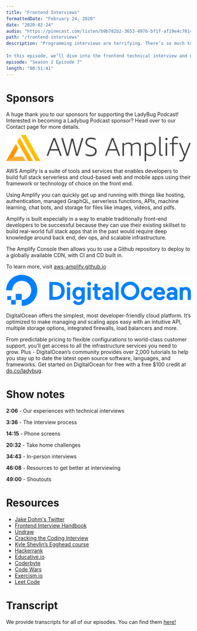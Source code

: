 ```yaml
---
title: "Frontend Interviews"
formattedDate: "February 24, 2020"
date: "2020-02-24"
audio: "https://pinecast.com/listen/b9b782b2-3653-4976-bf1f-af19e4c78141.mp3"
path: "/frontend-interviews"
description: "Programming interviews are terrifying. There’s so much to learn and nobody enjoys answering technical questions in front of a complete stranger.

In this episode, we’ll dive into the frontend technical interview and give some tips and tricks for nailing it."
episode: "Season 2 Episode 7"
length: "00:51:41"
---
```


# Sponsors

A huge thank you to our sponsors for supporting the LadyBug Podcast! Interested in becoming a Ladybug Podcast sponsor? Head over to our Contact page for more details.

<a class="image-link" target="_blank" href="http://aws-amplify.github.io/"><img src="../../images/sponsors/aws-amplify.png" alt="AWS Amplify"></a>

AWS Amplify is a suite of tools and services that enables developers to build full stack serverless and cloud-based web and mobile apps using their framework or technology of choice on the front end.

Using Amplify you can quickly get up and running with things like hosting, authentication, managed GraphQL, serverless functions, APIs, machine learning, chat bots, and storage for files like images, videos, and pdfs.

Amplify is built especially in a way to enable traditionally front-end developers to be successful because they can use their existing skillset to build real-world full stack apps that in the past would require deep knowledge around back end, dev ops, and scalable infrastructure.

The Amplify Console then allows you to use a Github repository to deploy to a globally available CDN, with CI and CD built in.

To learn more, visit <a href="http://aws-amplify.github.io/">aws-amplify.github.io</a>

<a class="image-link" target="_blank" href="https://do.co/ladybug">
<img src="../../images/sponsors/digitalocean.svg" alt="Digital Ocean Website">
</a>

DigitalOcean offers the simplest, most developer-friendly cloud platform. It’s optimized to make managing and scaling apps easy with an intuitive API, multiple storage options, integrated firewalls, load balancers and more.

From predictable pricing to flexible configurations to world-class customer support, you’ll get access to all the infrastructure services you need to grow. Plus - DigitalOcean’s community provides over 2,000 tutorials to help you stay up to date the latest open source software, languages, and frameworks. Get started on DigitalOcean for free with a free $100 credit at [do.co/ladybug](https://do.co/ladybug).


# Show notes

**2:06** - Our experiences with technical interviews

**3:36** - The interview process

**14:15** - Phone screens

**20:32** - Take home challenges

**34:43** - In-person interviews

**46:08** - Resources to get better at interviewing

**49:00** - Shoutouts

# Resources

- [Jake Dohm's Twitter](https://twitter.com/JakeDohm)
- [Frontend Interview Handbook](https://github.com/yangshun/front-end-interview-handbook)
- [Undraw](https://undraw.co/)
- [Cracking the Coding Interview](http://www.crackingthecodinginterview.com/)
- [Kyle Shevlin’s Egghead course](https://egghead.io/lessons/javascript-linked-list-data-structure-in-javascript)
- [Hackerrank](https://www.hackerrank.com/)
- [Educative.io](https://www.educative.io/)
- [Coderbyte](https://coderbyte.com/)
- [Code Wars](https://www.codewars.com/)
- [Exercism.io](https://exercism.io/)
- [Leet Code](https://leetcode.com/)


# Transcript

We provide transcripts for all of our episodes. You can find them <a href="https://github.com/ladybug-podcast/ladybug-website/blob/master/transcripts/30-frontend-interviews.md" target="_blank" class="highlight">here!</a>
